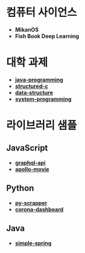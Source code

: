 # 컴퓨터 사이언스

- **MikanOS**
- **Fish Book Deep Learning**

# 대학 과제

- [**java-programming**](https://github.com/YuruCoder/java-programming)
- [**structured-c**](https://github.com/YuruCoder/structured-c)
- [**data-structure**](https://github.com/YuruCoder/data-structure)
- [**system-programming**](https://github.com/YuruCoder/system-programming)

# 라이브러리 샘플

## JavaScript

- [**graphql-api**](https://github.com/YuruCoder/graphql-api)
- [**apollo-movie**](https://github.com/YuruCoder/apollo-movie)

## Python

- [**py-scrapper**](https://github.com/YuruCoder/py-scrapper)
- [**corona-dashboard**](https://github.com/YuruCoder/corona-dashboard)

## Java

- [**simple-spring**](https://github.com/YuruCoder/simple-spring)
